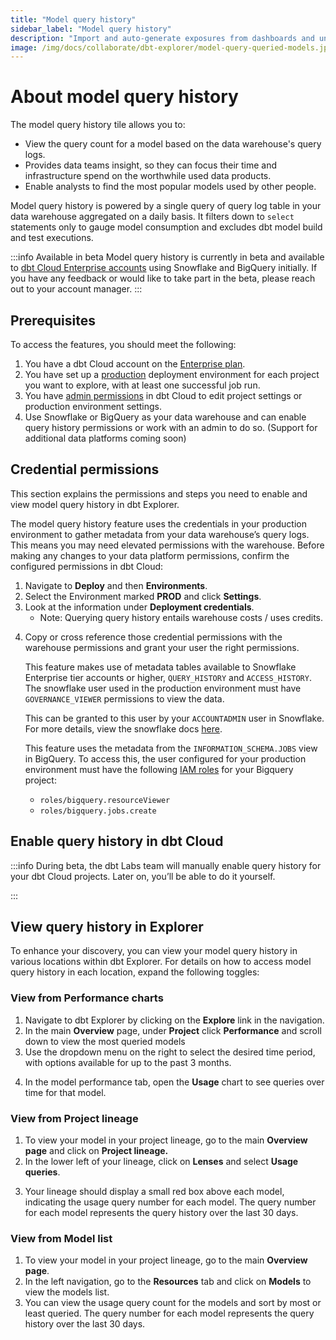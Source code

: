 ```yaml
---
title: "Model query history"
sidebar_label: "Model query history"
description: "Import and auto-generate exposures from dashboards and understand how models are used in downstream tools for a richer lineage."
image: /img/docs/collaborate/dbt-explorer/model-query-queried-models.jpg
---
```


# About model query history <Lifecycle status='beta' />

The model query history tile allows you to:

- View the query count for a model based on the data warehouse's query logs.
- Provides data teams insight, so they can focus their time and infrastructure spend on the worthwhile used data products.
- Enable analysts to find the most popular models used by other people.

Model query history is powered by a single query of query log table in your data warehouse aggregated on a daily basis. It filters down to `select` statements only to gauge model consumption and excludes dbt model build and test executions.

:::info Available in beta
Model query history is currently in beta and available to [dbt Cloud Enterprise accounts](https://www.getdbt.com/pricing/) using Snowflake and BigQuery initially. If you have any feedback or would like to take part in the beta, please reach out to your account manager.
:::

## Prerequisites

To access the features, you should meet the following:

1. You have a dbt Cloud account on the [Enterprise plan](https://www.getdbt.com/pricing/).
2. You have set up a [production](https://docs.getdbt.com/docs/deploy/deploy-environments#set-as-production-environment) deployment environment for each project you want to explore, with at least one successful job run. 
3. You have [admin permissions](/docs/cloud/manage-access/enterprise-permissions) in dbt Cloud to edit project settings or production environment settings.
4. Use Snowflake or BigQuery as your data warehouse and can enable query history permissions or work with an admin to do so. (Support for additional data platforms coming soon)

## Credential permissions

This section explains the permissions and steps you need to enable and view model query history in dbt Explorer.

The model query history feature uses the credentials in your production environment to gather metadata from your data warehouse’s query logs. This means you may need elevated permissions with the warehouse. Before making any changes to your data platform permissions, confirm the configured permissions in dbt Cloud:

1. Navigate to **Deploy** and then **Environments**.
2. Select the Environment marked **PROD** and click **Settings**.
3. Look at the information under **Deployment credentials**. 
   - Note: Querying query history entails warehouse costs / uses credits.
<Lightbox src="/img/docs/collaborate/dbt-explorer/model-query-credentials.jpg" width="50%" title="Confirm your deployment credentials in your environment settings page." />

4. Copy or cross reference those credential permissions with the warehouse permissions and grant your user the right permissions.

    <Expandable alt_header="For Snowflake">

    This feature makes use of metadata tables available to Snowflake Enterprise tier accounts or higher, `QUERY_HISTORY` and `ACCESS_HISTORY`. The snowflake user used in the production environment must have `GOVERNANCE_VIEWER` permissions to view the data. 

    This can be granted to this user by your `ACCOUNTADMIN` user in Snowflake. For more details, view the snowflake docs [here](https://docs.snowflake.com/en/sql-reference/account-usage#enabling-other-roles-to-use-schemas-in-the-snowflake-database).

    </Expandable>

    <Expandable alt_header="For BigQuery">

    This feature uses the metadata from the `INFORMATION_SCHEMA.JOBS` view in BigQuery. To access this, the user configured for your production environment must have the following [IAM roles](https://cloud.google.com/bigquery/docs/access-control) for your Bigquery project:

    - `roles/bigquery.resourceViewer`
    - `roles/bigquery.jobs.create`

    </Expandable>

## Enable query history in dbt Cloud

:::info
During beta, the dbt Labs team will manually enable query history for your dbt Cloud projects. Later on, you’ll be able to do it yourself.

:::
<!--
1. Navigate to **Deploy** and then **Environments**.
2. Select the environment marked **PROD** and click **Settings**. 
3. Enable the checkbox for query history in **General Settings**. 
4. Click the **Test** button to validate the deployment credentials permissions are sufficient to support query history.
-->

## View query history in Explorer

To enhance your discovery, you can view your model query history in various locations within dbt Explorer.  For details on how to access model query history in each location, expand the following toggles:

### View from Performance charts

1. Navigate to dbt Explorer by clicking on the **Explore** link in the navigation.
2. In the main **Overview** page, under **Project** click **Performance** and scroll down to view the most queried models
3. Use the dropdown menu on the right to select the desired time period, with options available for up to the past 3 months. 

<Lightbox src="/img/docs/collaborate/dbt-explorer/model-query-queried-models.jpg" width="70%" title="View most queried models in 'Performance' page in dbt Explorer." />

4. In the model performance tab, open the **Usage** chart to see queries over time for that model.
<Lightbox src="/img/docs/collaborate/dbt-explorer/model-query-usage-queries.jpg" width="70%" title="View queries over time for a given model." />

### View from Project lineage

1. To view your model in your project lineage, go to the main **Overview page** and click on **Project lineage.**
2. In the lower left of your lineage, click on **Lenses** and select **Usage queries**. 
<Lightbox src="/img/docs/collaborate/dbt-explorer/model-query-lenses.jpg" width="85%" title="View model usage query in your lineage using the 'Lenses' feature." />

3. Your lineage should display a small red box above each model, indicating the usage query number for each model. The query number for each model represents the query history over the last 30 days.

### View from Model list

1. To view your model in your project lineage, go to the main **Overview page**.
2. In the left navigation, go to the **Resources** tab and click on **Models** to view the models list.
3. You can view the usage query count for the models and sort by most or least queried. The query number for each model represents the query history over the last 30 days.
<Lightbox src="/img/docs/collaborate/dbt-explorer/model-query-list.jpg" width="85%" title="View models query history in the 'Models' list page under the 'Usage' column." />

